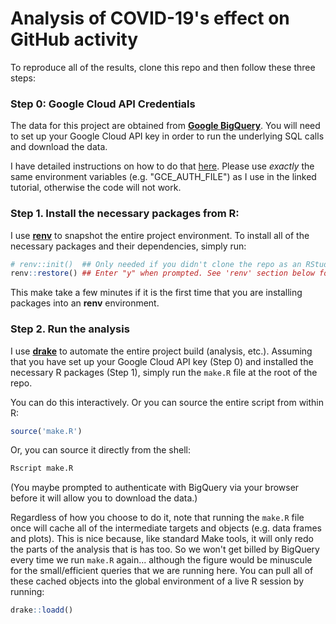 # Analysis of COVID-19's effect on GitHub activity

To reproduce all of the results, clone this repo and then follow these three
steps:

### Step 0: Google Cloud API Credentials

The data for this project are obtained from 
[**Google BigQuery**](https://console.cloud.google.com/bigquery). You will need
to set up your Google Cloud API key in order to run the underlying SQL calls and 
download the data. 

I have detailed instructions on how to do that 
[here](https://raw.githack.com/uo-ec607/lectures/master/14-gce-ii/14-gce-ii.html#Google_Cloud_API_Service_Account_key). 
Please use *exactly* the same environment variables (e.g. "GCE_AUTH_FILE") as I
use in the linked tutorial, otherwise the code will not work.

### Step 1. Install the necessary packages from R:

I use [**renv**](https://rstudio.github.io/renv/) to snapshot the entire project 
environment. To install all of the necessary packages and their dependencies, 
simply run:

```r
# renv::init()  ## Only needed if you didn't clone the repo as an RStudio Project
renv::restore() ## Enter "y" when prompted. See 'renv' section below for details.
```

This make take a few minutes if it is the first time that you are installing
packages into an **renv** environment.


### Step 2. Run the analysis

I use [**drake**](https://books.ropensci.org/drake/) to automate the entire 
project build (analysis, etc.). Assuming that you have set up your Google Cloud 
API key (Step 0) and installed the necessary R packages (Step 1), simply run the 
`make.R` file at the root of the repo.

You can do this interactively. Or you can source the entire script from within 
R:

```r
source('make.R')
```

Or, you can source it directly from the shell:

```sh
Rscript make.R
```

(You maybe prompted to authenticate with BigQuery via your browser before it 
will allow you to download the data.)

Regardless of how you choose to do it, note that running the `make.R` file once
will cache all of the intermediate targets and objects (e.g. data frames and 
plots). This is nice because, like standard Make tools, it will only redo the 
parts of the analysis that is has too. So we won't get billed by BigQuery every
time we run `make.R` again... although the figure would be minuscule for the 
small/efficient queries that we are running here. You can pull all of these 
cached objects into the global environment of a live R session by running:

```r
drake::loadd()
```